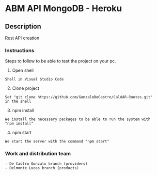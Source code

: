 # ABM API MongoDB - Heroku

## Description

Rest API creation

### Instructions

Steps to follow to be able to test the project on your pc.

1. Open shell

```
Shell in Visual Studio Code
```

2. Clone project

```
Set "git clone https://github.com/GonzaloDeCastro/CaldAR-Routes.git" in the shell
```

3. npm install

```
We install the necessary packages to be able to run the system with "npm install"
```

4. npm start

```
We start the server with the command "npm start"
```

### Work and distribution team

```
- De Castro Gonzalo branch (providers)
- Delmonte Lucas branch (products)
```
